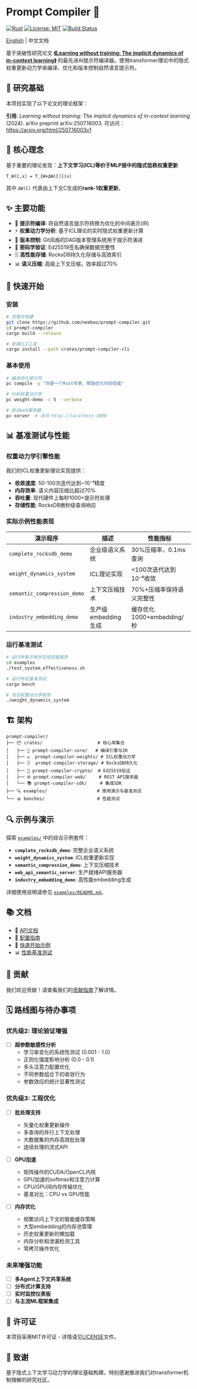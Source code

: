 # Prompt Compiler 🧠

[![Rust](https://img.shields.io/badge/rust-1.70+-orange.svg)](https://www.rust-lang.org)
[![License: MIT](https://img.shields.io/badge/License-MIT-blue.svg)](https://opensource.org/licenses/MIT)
[![Build Status](https://img.shields.io/badge/build-passing-brightgreen.svg)](https://github.com/neeboo/prompt-compiler)

[English](./README.md) | 中文文档

基于突破性研究论文 [**《Learning without training: The implicit dynamics of in-context learning》**](https://arxiv.org/html/2507.16003v1) 的最先进AI提示符编译器。使用transformer理论中的隐式权重更新动力学来编译、优化和版本控制自然语言提示符。

## 📄 研究基础

本项目实现了以下论文的理论框架：

**引用**: *Learning without training: The implicit dynamics of in-context learning* (2024). arXiv preprint arXiv:2507.16003. 可访问：https://arxiv.org/html/2507.16003v1

## 🎯 核心理念

基于重要的理论发现：**上下文学习(ICL)等价于MLP层中的隐式低秩权重更新**

```
T_W(C,x) = T_{W+ΔW(C)}(x)
```

其中 `ΔW(C)` 代表由上下文C生成的**rank-1权重更新**。

## ✨ 主要功能

- 🔄 **提示符编译**: 将自然语言提示符转换为优化的中间表示(IR)
- ⚡ **权重动力学分析**: 基于ICL理论的实时隐式权重更新计算
- 🌳 **版本控制**: Git风格的DAG版本管理系统用于提示符演进
- 🔐 **密码学验证**: Ed25519签名确保数据完整性
- 🗄️ **高性能存储**: RocksDB持久化存储与高效索引
- 📊 **语义压缩**: 高级上下文压缩，效率超过70%

## 🚀 快速开始

### 安装

```bash
# 克隆并构建
git clone https://github.com/neeboo/prompt-compiler.git
cd prompt-compiler
cargo build --release

# 安装CLI工具
cargo install --path crates/prompt-compiler-cli
```

### 基本使用

```bash
# 编译优化提示符
pc compile -p "你是一个Rust专家，帮助优化代码性能"

# 分析权重动力学
pc weight-demo -c 5 --verbose

# 启动web服务器
pc-server  # 访问 http://localhost:3000
```

## 📊 基准测试与性能

### 权重动力学引擎性能
我们的ICL权重更新理论实现提供：

- **收敛速度**: 50-100次迭代达到~10⁻⁴精度
- **内存效率**: 语义内容压缩比超过70%
- **吞吐量**: 现代硬件上每秒1000+提示符处理
- **存储性能**: RocksDB微秒级查询响应

### 实际示例性能表现

| 演示程序 | 描述 | 性能指标 |
|---------|------|---------|
| `complete_rocksdb_demo` | 企业级语义系统 | 30%压缩率，0.1ms查询 |
| `weight_dynamics_system` | ICL理论实现 | <100次迭代达到10⁻⁴收敛 |
| `semantic_compression_demo` | 上下文压缩技术 | 70%+压缩率保持语义完整性 |
| `industry_embedding_demo` | 生产级embedding生成 | 缓存优化1000+embedding/秒 |

### 运行基准测试

```bash
# 运行所有示例并生成性能报告
cd examples
./test_system_effectiveness.sh

# 运行特定基准测试
cargo bench

# 测试权重动力学收敛
./weight_dynamics_system
```

## 🏗️ 架构

```
prompt-compiler/
├── 📦 crates/                     # 核心库集合
│   ├── 🧠 prompt-compiler-core/   # 编译引擎与IR
│   ├── ⚖️  prompt-compiler-weights/ # ICL权重动力学
│   ├── 🗄️  prompt-compiler-storage/ # RocksDB持久化
│   ├── 🔐 prompt-compiler-crypto/  # Ed25519验证
│   ├── 🌐 prompt-compiler-web/     # REST API服务器
│   └── 📚 prompt-compiler-sdk/     # 集成SDK
├── 🔍 examples/                   # 使用演示与基准测试
└── 📊 benches/                    # 性能测试
```

## 🔍 示例与演示

探索 [`examples/`](./examples/) 中的综合示例套件：

- **`complete_rocksdb_demo`**: 完整企业语义系统
- **`weight_dynamics_system`**: ICL权重更新实现
- **`semantic_compression_demo`**: 上下文压缩技术
- **`web_api_semantic_server`**: 生产就绪API服务器
- **`industry_embedding_demo`**: 高性能embedding生成

详细使用说明请参见 [`examples/README.md`](./examples/README.md)。

## 📚 文档

- 📖 [API文档](https://docs.rs/prompt-compiler)
- 🔧 [配置指南](./docs/configuration.md)
- 🚀 [快速开始示例](./examples/)
- 📊 [性能基准测试](./benches/)

## 🤝 贡献

我们欢迎贡献！请查看我们的[贡献指南](./CONTRIBUTING.md)了解详情。

## 🗓️ 路线图与待办事项

### 优先级2: 理论验证增强
- [ ] **超参数敏感性分析**
  - 学习率变化的系统性测试 (0.001 - 1.0)
  - 正则化强度影响分析 (0.0 - 0.1)
  - 多头注意力配置优化
  - 不同参数组合下的收敛行为
  - 参数效应的统计显著性测试

### 优先级3: 工程优化
- [ ] **批处理支持**
  - 矢量化权重更新操作
  - 多查询的并行上下文处理
  - 大数据集的内存高效批处理
  - 连续处理的流式API

- [ ] **GPU加速**
  - 矩阵操作的CUDA/OpenCL内核
  - GPU加速的softmax和注意力计算
  - CPU/GPU间内存传输优化
  - 基准对比：CPU vs GPU性能

- [ ] **内存优化**
  - 频繁访问上下文的智能缓存策略
  - 大型embedding的内存池管理
  - 历史权重更新的懒加载
  - 内存分析和泄漏检测工具
  - 零拷贝操作优化

### 未来增强功能
- [ ] **多Agent上下文共享系统**
- [ ] **分布式计算支持**
- [ ] **实时监控仪表板**
- [ ] **与主流ML框架集成**

## 📄 许可证

本项目采用MIT许可证 - 详情请见[LICENSE](./LICENSE)文件。

## 🙏 致谢

基于隐式上下文学习动力学的理论基础构建。特别感谢推进我们对transformer机制理解的研究社区。
